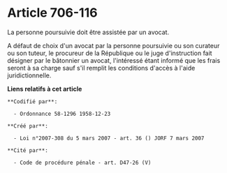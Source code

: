 # Article 706-116

La personne poursuivie doit être assistée par un avocat.

A défaut de choix d'un avocat par la personne poursuivie ou son curateur ou son tuteur, le procureur de la République ou le
juge d'instruction fait désigner par le bâtonnier un avocat, l'intéressé étant informé que les frais seront à sa charge sauf
s'il remplit les conditions d'accès à l'aide juridictionnelle.

**Liens relatifs à cet article**

	**Codifié par**:

	  - Ordonnance 58-1296 1958-12-23

	**Créé par**:

	  - Loi n°2007-308 du 5 mars 2007 - art. 36 () JORF 7 mars 2007

	**Cité par**:

	  - Code de procédure pénale - art. D47-26 (V)
